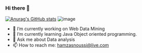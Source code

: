### Hi there 👋
[![Anurag's GitHub stats](https://github-readme-stats.vercel.app/api?username=HamzaSn)](https://github.com/HamzaSn/github-readme-stats)
![image](https://camo.githubusercontent.com/864f7fab9b1b47846ce7c1a388cdb844ca8f01c95179c72cf094cd2b7435e380/68747470733a2f2f6769746875622d726561646d652d73746174732e76657263656c2e6170702f6170692f746f702d6c616e67732f3f757365726e616d653d48616d7a61536e266c61796f75743d636f6d70616374266c616e67735f636f756e743d3826686964655f626f726465723d74727565267469746c655f636f6c6f723d3030303030302669636f6e5f636f6c6f723d30303030303026746578745f636f6c6f723d3030303030302662675f636f6c6f723d666666666666)

- 🔭 I’m currently working on Web Data Mining
- 🌱 I’m currently learning Java Object oriented programming.
- 💬 Ask me about Data analysis
- 📫 How to reach me: hamzasnoussi@live.com

